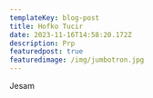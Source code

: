 ```yaml
---
templateKey: blog-post
title: Hofko Tucir
date: 2023-11-16T14:58:20.172Z
description: Prp
featuredpost: true
featuredimage: /img/jumbotron.jpg
---
```

J﻿esam